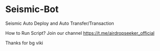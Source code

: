 # Seismic-Bot
Seismic Auto Deploy and Auto Transfer/Transaction

How to Run Script? Join our channel https://t.me/airdropseeker_official

Thanks for bg viki
